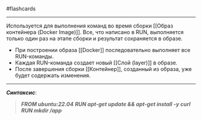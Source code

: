 #flashcards
***
Используется для выполнения команд во время сборки [[Образ контейнера (Docker Image)]]. Все, что написано в RUN, выполняется только один раз на этапе сборки и результат сохраняется в образе.
- При построении образа [[Docker]] последовательно выполняет все RUN-команды.
- Каждая RUN-команда создает новый [[Слой (layer)]] в образе.
- После завершения сборки [[Контейнер]], созданный из образа, уже будет содержать изменения.
***
***Синтаксис***:
>***FROM ubuntu:22.04***
>***RUN apt-get update && apt-get install -y curl***
>***RUN mkdir /app***
<!--SR:!2025-09-29,3,250-->